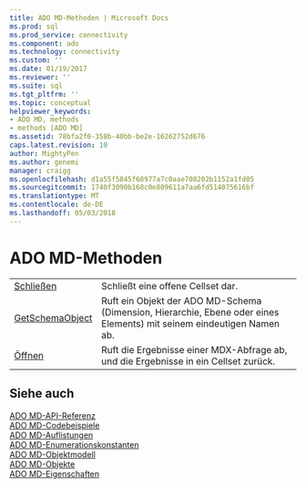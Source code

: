 ```yaml
---
title: ADO MD-Methoden | Microsoft Docs
ms.prod: sql
ms.prod_service: connectivity
ms.component: ado
ms.technology: connectivity
ms.custom: ''
ms.date: 01/19/2017
ms.reviewer: ''
ms.suite: sql
ms.tgt_pltfrm: ''
ms.topic: conceptual
helpviewer_keywords:
- ADO MD, methods
- methods [ADO MD]
ms.assetid: 78bfa2f0-358b-40bb-be2e-16262752d676
caps.latest.revision: 10
author: MightyPen
ms.author: genemi
manager: craigg
ms.openlocfilehash: d1a55f5845f68977a7c0aae708202b1152a1fd05
ms.sourcegitcommit: 1740f3090b168c0e809611a7aa6fd514075616bf
ms.translationtype: MT
ms.contentlocale: de-DE
ms.lasthandoff: 05/03/2018
---
```

# <a name="ado-md-methods"></a>ADO MD-Methoden
|||  
|-|-|  
|[Schließen](../../../ado/reference/ado-md-api/close-method-ado-md.md)|Schließt eine offene Cellset dar.|  
|[GetSchemaObject](../../../ado/reference/ado-md-api/getschemaobject-method-ado-md.md)|Ruft ein Objekt der ADO MD-Schema (Dimension, Hierarchie, Ebene oder eines Elements) mit seinem eindeutigen Namen ab.|  
|[Öffnen](../../../ado/reference/ado-md-api/open-method-ado-md.md)|Ruft die Ergebnisse einer MDX-Abfrage ab, und die Ergebnisse in ein Cellset zurück.|  
  
## <a name="see-also"></a>Siehe auch  
 [ADO MD-API-Referenz](../../../ado/reference/ado-md-api/ado-md-api-reference.md)   
 [ADO MD-Codebeispiele](../../../ado/reference/ado-md-api/ado-md-code-examples.md)   
 [ADO MD-Auflistungen](../../../ado/reference/ado-md-api/ado-md-collections.md)   
 [ADO MD-Enumerationskonstanten](../../../ado/reference/ado-md-api/ado-md-enumerated-constants.md)   
 [ADO MD-Objektmodell](../../../ado/reference/ado-md-api/ado-md-object-model.md)   
 [ADO MD-Objekte](../../../ado/reference/ado-md-api/ado-md-objects.md)   
 [ADO MD-Eigenschaften](../../../ado/reference/ado-md-api/ado-md-properties.md)
